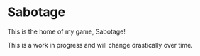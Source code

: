 Sabotage
========

This is the home of my game, Sabotage! 

This is a work in progress and will change drastically over time.

